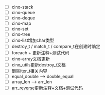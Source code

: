 - [ ] cino-stack
- [ ] cino-queue
- [ ] cino-deque
- [ ] cino-map
- [ ] cino-set
- [ ] cino-tree
- [ ] cino-list增加char类型
- [ ] destroy_t / match_t / compare_t在创建时确定
- [ ] foreach + 更新注释+测试代码
- [ ] cino-array文档更新
- [ ] cino_utils更新destroy_t文档
- [ ] 删除iter_t相关内容
- [ ] equal_double --> double_equal
- [ ] array_len --> arr_len
- [ ] arr_reverse更新注释+文档+测试代码